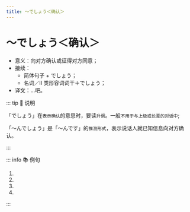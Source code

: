 ```yaml
---
title: ～でしょう＜确认＞
---
```

            
# ～でしょう＜确认＞

* 意义：向对方确认或征得对方同意；
* 接续：
  * 简体句子 + でしょう；
  * 名词／Ⅱ 类形容词词干＋でしょう；
* 译文：...吧。

::: tip :bookmark: 说明

「でしょう」在`表示确认`的意思时，要读`升调`。一般`不用于与上级或长辈的对话中`;

「～んでしょう」是「～んです」的`推测形式`，表示说话人就已知信息向对方确认。

:::

::: info :books: 例句

1. <grammer-content id='1-10-10-0' sentence="[日本/にほん]では[家/うち]に[入/はい]るとき、[靴/くつ]を[脱/ぬ]がなくてはいけない**んでしょう**?" trans="在日本，进门之前得脱鞋吧？" />
2. <grammer-content id='1-10-10-1' sentence="もう[宿題/しゅくだい]は[終/お]わった**でしょう**?" trans="作业终于做完了？" />
3. <grammer-content id='1-10-10-2' sentence="[王/おう]さんはまだ[二年生/にねんせい]**でしょう**?" trans="小王还是二年级的学生？" />
4. <grammer-content id='1-10-10-3' sentence="[見/み]て、このコップ、かわいい**でしょう**?" trans="看，这个杯子很可爱吧？" />

:::
